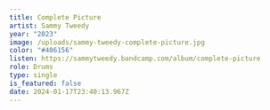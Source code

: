 ```yaml
---
title: Complete Picture
artist: Sammy Tweedy
year: "2023"
image: /uploads/sammy-tweedy-complete-picture.jpg
color: "#406156"
listen: https://sammytweedy.bandcamp.com/album/complete-picture
role: Drums
type: single
is_featured: false
date: 2024-01-17T23:40:13.967Z
---
```

